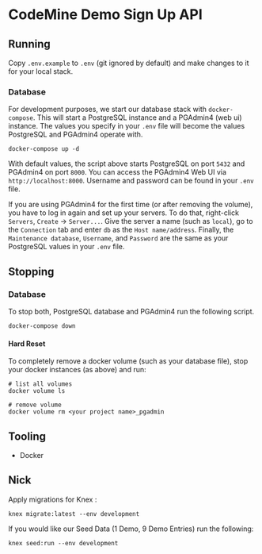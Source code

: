 # CodeMine Demo Sign Up API

## Running
Copy `.env.example` to `.env` (git ignored by default) and make changes to it for your local stack.

### Database
For development purposes, we start our database stack with `docker-compose`. This will start a PostgreSQL instance and a PGAdmin4 (web ui) instance. The values you specify in your `.env` file will become the values PostgreSQL and PGAdmin4 operate with.

```
docker-compose up -d
```

With default values, the script above starts PostgreSQL on port `5432` and PGAdmin4 on port `8000`. You can access the PGAdmin4 Web UI via `http://localhost:8000`. Username and password can be found in your `.env` file.

If you are using PGAdmin4 for the first time (or after removing the volume), you have to log in again and set up your servers. To do that, right-click `Servers`, `Create` -> `Server...`. Give the server a name (such as `local`), go to the `Connection` tab and enter `db` as the `Host name/address`. Finally, the `Maintenance database`, `Username`, and `Password` are the same as your PostgreSQL values in your `.env` file.

## Stopping

### Database
To stop both, PostgreSQL database and PGAdmin4 run the following script.

```
docker-compose down
```

#### Hard Reset
To completely remove a docker volume (such as your database file), stop your docker instances (as above) and run:

```
# list all volumes
docker volume ls

# remove volume
docker volume rm <your project name>_pgadmin
```

## Tooling
- Docker

## Nick
Apply migrations for Knex :
```
knex migrate:latest --env development
```

If you would like our Seed Data (1 Demo, 9 Demo Entries) run the following:
```
knex seed:run --env development
```